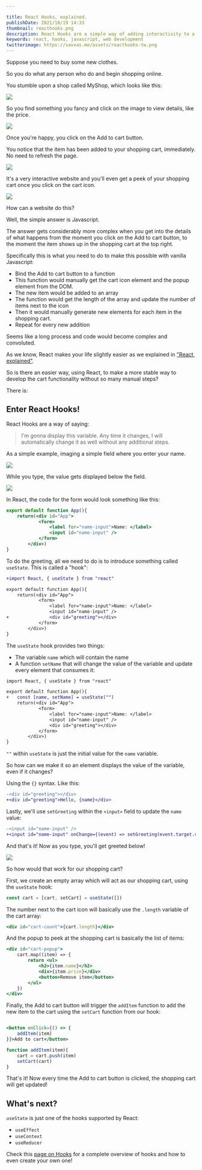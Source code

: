 ```yaml
---

title: React Hooks, explained.
publishDate: 2021/10/19 14:33
thumbnail: reacthooks.png
description: React Hooks are a simple way of adding interactivity to a website. But what is it?
keywords: react, hooks, javascript, web development
twitterimage: https://savvas.me/assets/reacthooks-tw.png
---
```


Suppose you need to buy some new clothes.

So you do what any person who do and begin shopping online.

You stumble upon a shop called MyShop, which looks like this:

![](/assets/hook-homepage.png)

So you find something you fancy and click on the image to view details, like the price. 

![](/assets/hook-item.png)

Once you're happy, you click on the Add to cart button.

You notice that the item has been added to your shopping cart, immediately. No need to refresh the page.

![](/assets/hook-itemadded.png)

It's a very interactive website and you'll even get a peek of your shopping cart once you click on the cart icon.

![](/assets/hook-peek.png)

How can a website do this?

Well, the simple answer is Javascript.

The answer gets considerably more complex when you get into the details of what happens from the moment you click on the Add to cart button, to the moment the item shows up in the shopping cart at the top right.

Specifically this is what you need to do to make this possible with vanilla Javascript:

* Bind the Add to cart button to a function
* This function would manually get the cart icon element and the popup element from the DOM.
* The new item would be added to an array
* The function would get the length of the array and update the number of items next to the icon
* Then it would manually generate new elements for each item in the shopping cart.
* Repeat for every new addition

Seems like a long process and code would become complex and convoluted.

As we know, React makes your life slightly easier as we explained in ["React, explained"](/explained/react).

So is there an easier way, using React, to make a more stable way to develop the cart functionality without so many manual steps?

There is: 

## Enter React Hooks!

React Hooks are a way of saying:

> I'm gonna display this variable. Any time it changes, I will automatically change it as well without any additional steps.

As a simple example, imaging a simple field where you enter your name.

![](/assets/hook-nameform.png)

While you type, the value gets displayed below the field.

![](/assets/hook-formgreet.png)

In React, the code for the form would look something like this:

```jsx
export default function App(){
    return(<div id="App">
            <form>
                <label for="name-input">Name: </label>
                <input id="name-input" />
            </form>
        </div>)
}
```

To do the greeting, all we need to do is to introduce something called `useState`. This is called a "hook":

```diff
+import React, { useState } from "react"

export default function App(){
    return(<div id="App">
            <form>
                <label for="name-input">Name: </label>
                <input id="name-input" />
+               <div id="greeting"></div>
            </form>
        </div>)
}
```

The `useState` hook provides two things:

* The variable `name` which will contain the name
* A function `setName` that will change the value of the variable and update every element that consumes it:

```diff
import React, { useState } from "react"

export default function App(){
+   const [name, setName] = useState("")
    return(<div id="App">
            <form>
                <label for="name-input">Name: </label>
                <input id="name-input" />
                <div id="greeting"></div>
            </form>
        </div>)
}
```

`""` within `useState` is just the initial value for the `name` variable.

So how can we make it so an element displays the value of the variable, even if it changes?

Using the `{}` syntax. Like this:

```diff
-<div id="greeting"></div>
+<div id="greeting">Hello, {name}</div>
```

Lastly, we'll use `setGreeting` within the `<input>` field to update the `name` value:

```diff
-<input id="name-input" />
+<input id="name-input" onChange={(event) => setGreeting(event.target.value)}/>
```

And that's it! Now as you type, you'll get greeted below!

![](/assets/hook-formgreetalice.png)

So how would that work for our shopping cart?

First, we create an empty array which will act as our shopping cart, using the `useState` hook:

```jsx
const cart = [cart, setCart] = useState([])
```

The number next to the cart icon will basically use the `.length` variable of the cart array:

```jsx
<div id="cart-count">{cart.length}</div>
```

And the popup to peek at the shopping cart is basically the list of items:

```jsx
<div id="cart-popup">
    cart.map((item) => {
        return <ul>
            <h2>{item.name}</h2>
            <div>{item.price}</div>
            <button>Remove item</button>
        </ul>
    })
</div>
```

Finally, the Add to cart button will trigger the `addItem` function to add the new item to the cart using the `setCart` function from our hook:

```jsx

<button onClick={() => {
    addItem(item)
}}>Add to cart</button>

function addItem(item){
    cart = cart.push(item)
    setCart(cart)
}
```

That's it! Now every time the Add to cart button is clicked, the shopping cart will get updated!

## What's next?

`useState` is just one of the hooks supported by React:

* `useEffect`
* `useContext`
* `useReducer`

Check this [page on Hooks](https://reactjs.org/docs/hooks-overview.html) for a complete overview of hooks and how to even create your own one!
